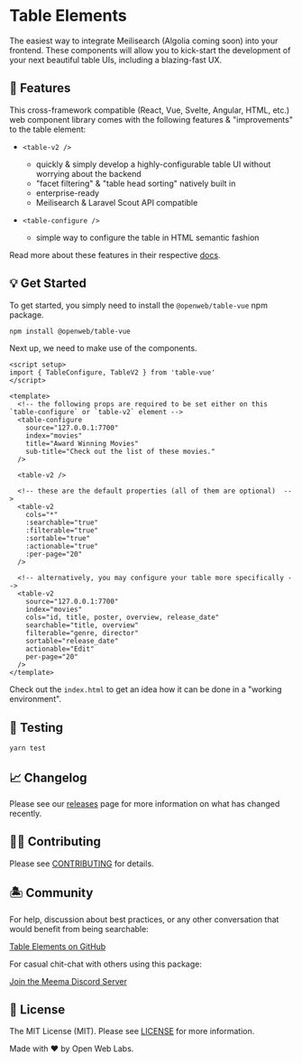 # Table Elements

The easiest way to integrate Meilisearch (Algolia coming soon) into your frontend. These components will allow you to kick-start the development of your next beautiful table UIs, including a blazing-fast UX.

## 🐙 Features

This cross-framework compatible (React, Vue, Svelte, Angular, HTML, etc.) web component library comes with the following features & "improvements" to the table element:

- `<table-v2 />`
  - quickly & simply develop a highly-configurable table UI without worrying about the backend
  - "facet filtering" & "table head sorting" natively built in
  - enterprise-ready
  - Meilisearch & Laravel Scout API compatible

- `<table-configure />`
  - simple way to configure the table in HTML semantic fashion

Read more about these features in their respective [docs](https://ow3.org/docs).

## 💡 Get Started

To get started, you simply need to install the `@openweb/table-vue` npm package.

```bash
npm install @openweb/table-vue
```

Next up, we need to make use of the components.

```vue
<script setup>
import { TableConfigure, TableV2 } from 'table-vue'
</script>

<template>
  <!-- the following props are required to be set either on this `table-configure` or `table-v2` element -->
  <table-configure
    source="127.0.0.1:7700"
    index="movies"
    title="Award Winning Movies"
    sub-title="Check out the list of these movies."
  />

  <table-v2 />

  <!-- these are the default properties (all of them are optional)  -->
  <table-v2
    cols="*"
    :searchable="true"
    :filterable="true"
    :sortable="true"
    :actionable="true"
    :per-page="20"
  />

  <!-- alternatively, you may configure your table more specifically -->
  <table-v2
    source="127.0.0.1:7700"
    index="movies"
    cols="id, title, poster, overview, release_date"
    searchable="title, overview"
    filterable="genre, director"
    sortable="release_date"
    actionable="Edit"
    per-page="20"
  />
</template>
```

Check out the `index.html` to get an idea how it can be done in a "working environment".

## 🧪 Testing

```bash
yarn test
```

## 📈 Changelog

Please see our [releases](https://github.com/openweblabs/table-vue/releases) page for more information on what has changed recently.

## 💪🏼 Contributing

Please see [CONTRIBUTING](.github/CONTRIBUTING.md) for details.

## 🏝 Community

For help, discussion about best practices, or any other conversation that would benefit from being searchable:

[Table Elements on GitHub](https://github.com/openweblabs/table-vue/discussions)

For casual chit-chat with others using this package:

[Join the Meema Discord Server](https://discord.meema.io)

## 📄 License

The MIT License (MIT). Please see [LICENSE](LICENSE.md) for more information.

Made with ❤️ by Open Web Labs.
